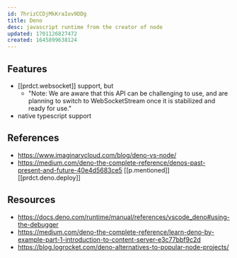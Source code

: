 ```yaml
---
id: 7hrizCCDjMkKraIov9DDg
title: Deno
desc: javascript runtime from the creator of node
updated: 1701126827472
created: 1645899638124
---
```



## Features

- [[prdct.websocket]] support, but
  - "Note: We are aware that this API can be challenging to use, and are planning to switch to WebSocketStream once it is stabilized and ready for use."
- native typescript support

## References

- https://www.imaginarycloud.com/blog/deno-vs-node/
- https://medium.com/deno-the-complete-reference/denos-past-present-and-future-40e4d5683ce5 [[p.mentioned]] [[prdct.deno.deploy]]

## Resources

- https://docs.deno.com/runtime/manual/references/vscode_deno#using-the-debugger
- https://medium.com/deno-the-complete-reference/learn-deno-by-example-part-1-introduction-to-content-server-e3c77bbf9c2d
- https://blog.logrocket.com/deno-alternatives-to-popular-node-projects/